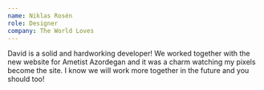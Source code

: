 ```yaml
---
name: Niklas Rosén
role: Designer
company: The World Loves
---
```


David is a solid and hardworking developer! We worked together with the new website for Ametist Azordegan and it was a charm watching my pixels become the site. I know we will work more together in the future and you should too!
